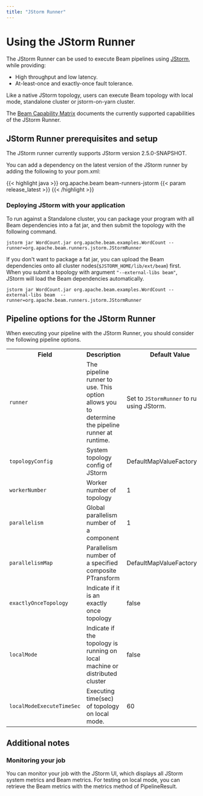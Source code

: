 ```yaml
---
title: "JStorm Runner"
---
```

<!--
Licensed under the Apache License, Version 2.0 (the "License");
you may not use this file except in compliance with the License.
You may obtain a copy of the License at

http://www.apache.org/licenses/LICENSE-2.0

Unless required by applicable law or agreed to in writing, software
distributed under the License is distributed on an "AS IS" BASIS,
WITHOUT WARRANTIES OR CONDITIONS OF ANY KIND, either express or implied.
See the License for the specific language governing permissions and
limitations under the License.
-->
# Using the JStorm Runner

The JStorm Runner can be used to execute Beam pipelines using [JStorm](https://github.com/alibaba/jstorm), while providing:

* High throughput and low latency.
* At-least-once and exactly-once fault tolerance.

Like a native JStorm topology, users can execute Beam topology with local mode, standalone cluster or jstorm-on-yarn cluster.

The [Beam Capability Matrix](/documentation/runners/capability-matrix/) documents the currently supported capabilities of the JStorm Runner.

## JStorm Runner prerequisites and setup

The JStorm runner currently supports JStorm version 2.5.0-SNAPSHOT.

You can add a dependency on the latest version of the JStorm runner by adding the following to your pom.xml:

{{< highlight java >}}
<dependency>
  <groupId>org.apache.beam</groupId>
  <artifactId>beam-runners-jstorm</artifactId>
  <version>{{< param release_latest >}}</version>
</dependency>
{{< /highlight >}}

### Deploying JStorm with your application

To run against a Standalone cluster, you can package your program with all Beam dependencies into a fat jar, and then submit the topology with the following command.
```
jstorm jar WordCount.jar org.apache.beam.examples.WordCount --runner=org.apache.beam.runners.jstorm.JStormRunner
```

If you don't want to package a fat jar, you can upload the Beam dependencies onto all cluster nodes(`$JSTORM_HOME/lib/ext/beam`) first.
When you submit a topology with argument `"--external-libs beam"`, JStorm will load the Beam dependencies automatically.
```
jstorm jar WordCount.jar org.apache.beam.examples.WordCount --external-libs beam  --runner=org.apache.beam.runners.jstorm.JStormRunner
```

## Pipeline options for the JStorm Runner

When executing your pipeline with the JStorm Runner, you should consider the following pipeline options.

<table class="table table-bordered">
<tr>
  <th>Field</th>
  <th>Description</th>
  <th>Default Value</th>
</tr>
<tr>
  <td><code>runner</code></td>
  <td>The pipeline runner to use. This option allows you to determine the pipeline runner at runtime.</td>
  <td>Set to <code>JStormRunner</code> to run using JStorm.</td>
</tr>
<tr>
  <td><code>topologyConfig</code></td>
  <td>System topology config of JStorm</td>
  <td>DefaultMapValueFactory.class</td>
</tr>
<tr>
  <td><code>workerNumber</code></td>
  <td>Worker number of topology</td>
  <td>1</td>
</tr>
<tr>
  <td><code>parallelism</code></td>
  <td>Global parallelism number of a component</td>
  <td>1</td>
</tr>
<tr>
  <td><code>parallelismMap</code></td>
  <td>Parallelism number of a specified composite PTransform</td>
  <td>DefaultMapValueFactory.class</td>
</tr>
<tr>
  <td><code>exactlyOnceTopology</code></td>
  <td>Indicate if it is an exactly once topology</td>
  <td>false</td>
</tr>
<tr>
  <td><code>localMode</code></td>
  <td>Indicate if the topology is running on local machine or distributed cluster</td>
  <td>false</td>
</tr>
<tr>
  <td><code>localModeExecuteTimeSec</code></td>
  <td>Executing time(sec) of topology on local mode.</td>
  <td>60</td>
</tr>
</table>

## Additional notes

### Monitoring your job
You can monitor your job with the JStorm UI, which displays all JStorm system metrics and Beam metrics.
For testing on local mode, you can retrieve the Beam metrics with the metrics method of PipelineResult.
